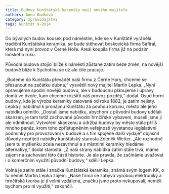 ```yaml
---
title: Budovy Kunštátské keramiky mají nového majitele
authors: Anna Dudková
category: zpravodajství
tags: Kunštát 9-2014
---
```


Do bývalých budov kousek pod náměstím, kde se v Kunštátě vyráběla tradiční Kunštátská keramika, se bude stěhovat boskovická firma Safiral, která má nyní provoz v Černé Hoře. Areál koupila firma již na podzim loňského roku.

Původní budova stojící blíže k náměstí zůstane zatím beze změn, na novější budově blíže k Sychotínu se už ale čile pracuje.

„Budeme do Kunštátu převádět naši firmu z Černé Hory, chceme se přesunout na začátku dubna,“ vysvětlil nový majitel Martin Lepka. „Nyní opravujeme spodní novější budovu, ale v budoucnu plánujeme i úpravy domů ve dvoře, kam chceme rozšířit náš provoz později,“ dodal. Osud horní budovy, kde je výroba keramiky datovaná od roku 1882, je zatím nejistý. Lepka ji nabídnul k pronájmu Kunštátu za pouhou korunu, město ale jeho nabídku odmítlo. „Dostali jsme nabídku, abychom z původní budovy udělali skanzen, je tam totiž zachované původní hrnčířské vybavení, museli jsme ji ale odmítnout. Vytvoření skanzenu a údržba budovy by město stála příliš mnoho peněz, krom toho zpřístupněním veřejnosti vyvstanou legislativní podmínky pro provozování v budově a s tím spojené další výdaje“ objasnil důvody nepřijetí nabídky kunštátský starosta Zdeněk Wetter. „Ale rozhodně jsem tu myšlenku zcela nezavrhnul a s místními keramiky hledáme alternativy,“ dodal starosta. „Z naší strany nabídka zatím stále trvá, máme zájem na zachování této části historie. Je ale pravda, že začínáme uvažovat i o komerčním využití původní budovy,“ sdělil Lepka.

Volná je zatím stále i značka Kunštátská keramika, známá svým logem KK, o tu neměl Martin Lepka zájem. „Naše firma se zabývá výrobou elektroniky a hrnčířská tvorba je jí velmi vzdálená, značku jsme proto nekupovali, neměli bychom pro ni využití,“ zakončil.